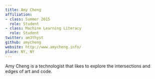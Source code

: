 ```yaml
---
title: Amy Cheng
affiliation:
- class: Summer 2015
  role: Student
- class: Machine Learning Literacy
  role: Student
twitter: am3thyst
github: amycheng
website: http://www.amycheng.info/ 
place: NY, NY
---
```

Amy Cheng is a technologist that likes to explore the intersections and edges of art and code.